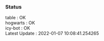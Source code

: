 ### Status


table : OK  
hogwarts : OK  
icy-bot : OK  
Latest Update : 2022-01-07 10:08:41.254265
